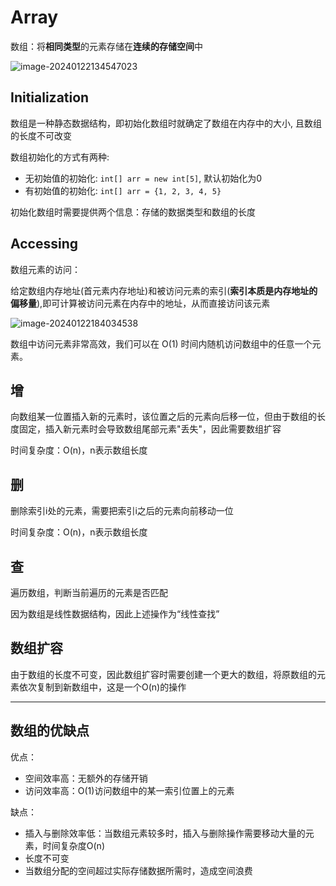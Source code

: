 # Array

数组：将**相同类型**的元素存储在**连续的存储空间**中

![image-20240122134547023](https://github.com/Kainan-Liu/Computer-Science-Foundation/assets/146005327/48c1e227-d56a-4594-a4b9-799498fed9d3)

## Initialization

数组是一种静态数据结构，即初始化数组时就确定了数组在内存中的大小, 且数组的长度不可改变

数组初始化的方式有两种:

- 无初始值的初始化: `int[] arr = new int[5]`, 默认初始化为0
- 有初始值的初始化: `int[] arr = {1, 2, 3, 4, 5}`  

初始化数组时需要提供两个信息：存储的数据类型和数组的长度

## Accessing

数组元素的访问：

给定数组内存地址(首元素内存地址)和被访问元素的索引(**索引本质是内存地址的偏移量**),即可计算被访问元素在内存中的地址，从而直接访问该元素

![image-20240122184034538](https://github.com/Kainan-Liu/Computer-Science-Foundation/assets/146005327/9a0906f4-a857-456e-8338-71ca98eb9c54)

数组中访问元素非常高效，我们可以在 O(1) 时间内随机访问数组中的任意一个元素。

## 增

向数组某一位置插入新的元素时，该位置之后的元素向后移一位，但由于数组的长度固定，插入新元素时会导致数组尾部元素"丢失"，因此需要数组扩容

时间复杂度：O(n)，n表示数组长度

## 删

删除索引i处的元素，需要把索引i之后的元素向前移动一位

时间复杂度：O(n)，n表示数组长度

## 查

遍历数组，判断当前遍历的元素是否匹配

因为数组是线性数据结构，因此上述操作为“线性查找”

## 数组扩容

由于数组的长度不可变，因此数组扩容时需要创建一个更大的数组，将原数组的元素依次复制到新数组中，这是一个O(n)的操作

-------------

## 数组的优缺点

优点：

- 空间效率高：无额外的存储开销
- 访问效率高：O(1)访问数组中的某一索引位置上的元素

缺点：

- 插入与删除效率低：当数组元素较多时，插入与删除操作需要移动大量的元素，时间复杂度O(n)
- 长度不可变
- 当数组分配的空间超过实际存储数据所需时，造成空间浪费
